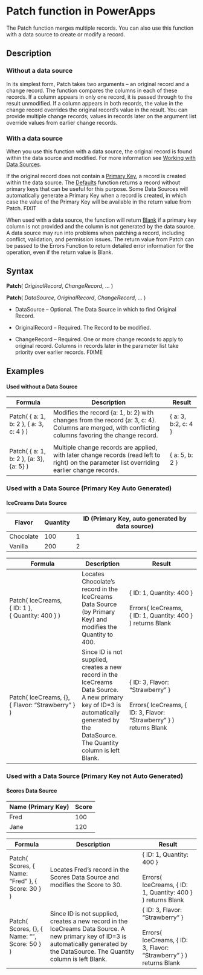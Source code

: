 <properties
	pageTitle="PowerApps: Patch function"
	description="Reference information for the Patch function in PowerApps, including syntax and examples"
	services="powerapps"
	documentationCenter="na"
	authors="gregli-msft"
	manager="dwrede"
	editor=""
	tags=""/>

<tags
   ms.service="powerapps"
   ms.devlang="na"
   ms.topic="article"
   ms.tgt_pltfrm="na"
   ms.workload="na"
   ms.date="10/21/2015"
   ms.author="gregli"/>

# Patch function in PowerApps #

The Patch function merges multiple records.  You can also use this function with a data source to create or modify a record. 

## Description ##

### Without a data source ###

In its simplest form, Patch takes two arguments – an original record and a change record.  The function compares the columns in each of these records.  If a column appears in only one record, it is passed through to the result unmodified.  If a column appears in both records, the value in the change record overrides the original record’s value in the result.  You can provide multiple change records; values in records later on the argument list override values from earlier change records.

### With a data source ###

When you use this function with a data source, the original record is found within the data source and modified.  For more information see [Working with Data Sources](file-name.md).

If the original record does not contain a [Primary Key](file-name.md), a record is created within the data source.  The [Defaults](function-defaults.md) function returns a record without primary keys that can be useful for this purpose.  Some Data Sources will automatically generate a Primary Key when a record is created, in which case the value of the Primary Key will be available in the return value from Patch.  FIXIT

When used with a data source, the function will return [Blank](file-name.md) if a primary key column is not provided and the column is not generated by the data source.  A data source may run into problems when patching a record, including conflict, validation, and permission issues.  The return value from Patch can be passed to the Errors Function to return detailed error information for the operation, even if the return value is Blank.

## Syntax ##

**Patch**( *OriginalRecord*, *ChangeRecord*, … )

**Patch**( *DataSource*, *OriginalRecord*, *ChangeRecord*, … )

 - DataSource – Optional. The Data Source in which to find Original Record.

- OriginalRecord – Required. The Record to be modified.

- ChangeRecord – Required.  One or more change records to apply to original record. Columns in records later in the parameter list take priority over earlier records.  FIXME

## Examples ##

#### Used without a Data Source ####
| Formula                                 | Description                                                                                                                                           | Result              |
|-----------------------------------------|-------------------------------------------------------------------------------------------------------------------------------------------------------|---------------------|
| Patch( { a: 1, b: 2 }, { a: 3, c: 4 } ) | Modifies the record {a: 1, b: 2} with changes from the record {a: 3, c: 4}.  Columns are merged, with conflicting columns favoring the change record. | { a: 3, b:2, c: 4 } |
|                                         |                                                                                                                                                       |                     |
| Patch( { a: 1, b: 2 }, {a: 3}, {a: 5} ) | Multiple change records are applied, with later change records (read left to right) on the parameter list overriding earlier change records.          | { a: 5, b: 2 }      |

### Used with a Data Source (Primary Key Auto Generated)

#### IceCreams Data Source ####

| Flavor | Quantity | ID (Primary Key, auto generated by data source) |
|--------------|-----------------|------------------------------------------------|
| Chocolate | 100 | 1 |
| Vanilla | 200 | 2 |

| Formula                                 | Description                                                                                                                                           | Result              |
|--------------|-----------------------------------|---------------------|
| Patch(&nbsp;IceCreams, {&nbsp;ID:&nbsp;1&nbsp;}, {&nbsp;Quantity:&nbsp;400&nbsp;} ) | Locates Chocolate’s record in the IceCreams Data Source (by Primary Key) and modifies the Quantity to 400. | {&nbsp;ID: 1, Quantity: 400 } <br><br>Errors( IceCreams, {&nbsp;ID:&nbsp;1,&nbsp;Quantity:&nbsp;400&nbsp;} ) returns Blank |
| Patch( IceCreams, {}, {&nbsp;Flavor:&nbsp;“Strawberry”&nbsp;} ) | Since ID is not supplied, creates a new record in the IceCreams Data Source.  A new primary key of ID=3 is automatically generated by the DataSource.  The Quantity column is left Blank. | { ID: 3, Flavor: “Strawberry” } <br><br> Errors( IceCreams, { ID: 3, Flavor: “Strawberry” } ) returns Blank |

### Used with a Data Source (Primary Key not Auto Generated)

#### Scores Data Source ####

| Name (Primary Key) | Score |
|--------------|-----------------|
| Fred | 100 |
| Jane | 120 |

| Formula                                 | Description                                                                                                                                           | Result              |
|-----------------------------------------|-------------------------------------------------------------------------------------------------------------------------------------------------------|---------------------|
| Patch( Scores, { Name: “Fred” }, { Score: 30 } ) | Locates Fred’s record in the Scores Data Source and modifies the Score to 30.  | { ID: 1, Quantity: 400 } <br><br>Errors( IceCreams, { ID: 1, Quantity: 400 } ) returns Blank |
| Patch( Scores, {}, { Name: “”, Score: 50 } ) | Since ID is not supplied, creates a new record in the IceCreams Data Source.  A new primary key of ID=3 is automatically generated by the DataSource.  The Quantity column is left Blank. | { ID: 3, Flavor: “Strawberry” } <br><br> Errors( IceCreams, { ID: 3, Flavor: “Strawberry” } ) returns Blank |



